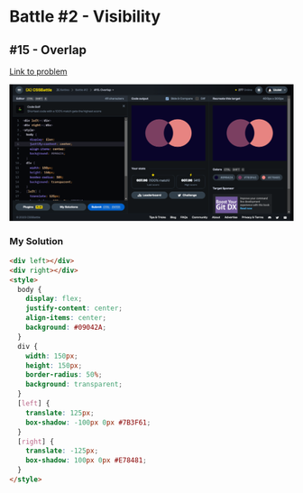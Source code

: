 # Battle #2 - Visibility

## #15 - Overlap

[Link to problem](https://cssbattle.dev/play/15)

![Result](../../assets/015.overlap.png)

### My Solution

```html
<div left></div>
<div right></div>
<style>
  body {
    display: flex;
    justify-content: center;
    align-items: center;
    background: #09042A;
  }
  div {
    width: 150px;
    height: 150px;
    border-radius: 50%;
    background: transparent;
  }
  [left] {
    translate: 125px;
    box-shadow: -100px 0px #7B3F61;
  }
  [right] {
    translate: -125px;
    box-shadow: 100px 0px #E78481;
  }
</style>
```
